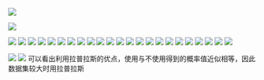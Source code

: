 ![](https://cdn.jsdelivr.net/gh/lyhcc/Picture_Repository/img/navie.gif)



![](https://cdn.jsdelivr.net/gh/lyhcc/Picture_Repository/img/qwasxz.gif)

![](https://cdn.jsdelivr.net/gh/lyhcc/Picture_Repository/img/20191019170322.png)
![](https://cdn.jsdelivr.net/gh/lyhcc/Picture_Repository/img/20191019170555.png)
![](https://cdn.jsdelivr.net/gh/lyhcc/Picture_Repository/img/20191019170718.png)
![](https://cdn.jsdelivr.net/gh/lyhcc/Picture_Repository/img/20191019170816.png)
![](https://cdn.jsdelivr.net/gh/lyhcc/Picture_Repository/img/20191019170923.png)
![](https://cdn.jsdelivr.net/gh/lyhcc/Picture_Repository/img/20191019171102.png)
![](https://cdn.jsdelivr.net/gh/lyhcc/Picture_Repository/img/20191019171208.png)
![](https://cdn.jsdelivr.net/gh/lyhcc/Picture_Repository/img/20191019171253.png)
![](https://cdn.jsdelivr.net/gh/lyhcc/Picture_Repository/img/20191019171347.png)
![](https://cdn.jsdelivr.net/gh/lyhcc/Picture_Repository/img/20191019171405.png)
![](https://cdn.jsdelivr.net/gh/lyhcc/Picture_Repository/img/20191019171556.png)
![](https://cdn.jsdelivr.net/gh/lyhcc/Picture_Repository/img/20191019171621.png)
![](https://cdn.jsdelivr.net/gh/lyhcc/Picture_Repository/img/20191019171640.png)
![](https://cdn.jsdelivr.net/gh/lyhcc/Picture_Repository/img/20191019171711.png)
![](https://cdn.jsdelivr.net/gh/lyhcc/Picture_Repository/img/20191019171810.png)
![](https://cdn.jsdelivr.net/gh/lyhcc/Picture_Repository/img/20191019171916.png)
![](https://cdn.jsdelivr.net/gh/lyhcc/Picture_Repository/img/20191019171942.png)
![](https://cdn.jsdelivr.net/gh/lyhcc/Picture_Repository/img/20191019172027.png)
![](https://cdn.jsdelivr.net/gh/lyhcc/Picture_Repository/img/20191019172118.png)
![](https://cdn.jsdelivr.net/gh/lyhcc/Picture_Repository/img/20191019172220.png)
![](https://cdn.jsdelivr.net/gh/lyhcc/Picture_Repository/img/20191019172249.png)
![](https://cdn.jsdelivr.net/gh/lyhcc/Picture_Repository/img/20191019172406.png)
![](https://cdn.jsdelivr.net/gh/lyhcc/Picture_Repository/img/20191019172432.png)

![](https://cdn.jsdelivr.net/gh/lyhcc/Picture_Repository/img/20191019172508.png)
![](https://cdn.jsdelivr.net/gh/lyhcc/Picture_Repository/img/20191019172537.png)
可以看出利用拉普拉斯的优点，使用与不使用得到的概率值近似相等，因此数据集较大时用拉普拉斯





















